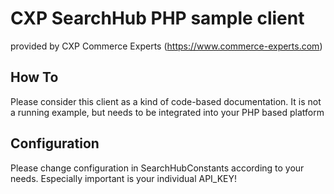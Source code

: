 # CXP SearchHub PHP sample client

provided by CXP Commerce Experts (https://www.commerce-experts.com)

## How To

Please consider this client as a kind of code-based documentation. It is not a running example, but needs
to be integrated into your PHP based platform

## Configuration

Please change configuration in SearchHubConstants according to your needs. Especially important is your individual API_KEY!
